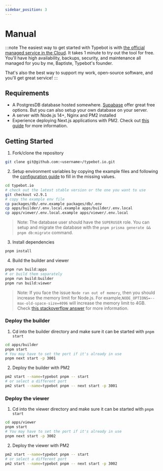 ```yaml
---
sidebar_position: 3
---
```


# Manual

:::note
The easiest way to get started with Typebot is with [the official managed service in the Cloud](https://app.typebot.io). It takes 1 minute to try out the tool for free. You'll have high availability, backups, security, and maintenance all managed for you by me, Baptiste, Typebot's founder.

That's also the best way to support my work, open-source software, and you'll get great service!
:::

## Requirements
- A PostgresDB database hosted somewhere. [Supabase](https://supabase.com/) offer great free options. But you can also setup your own database on your server.
- A server with Node.js 14+, Nginx and PM2 installed
- Experience deploying Next.js applications with PM2. Check out [this guide](https://www.coderrocketfuel.com/article/how-to-deploy-a-next-js-website-to-a-digital-ocean-server/) for more information.

## Getting Started

1. Fork/clone the repository
```sh
git clone git@github.com:<username>/typebot.io.git
```

2. Setup environment variables by copying the example files and following the [configuration guide](/self-hosting/configuration) to fill in the missing values.
```sh
cd typebot.io
# check out the latest stable version or the one you want to use
git checkout v2.9.1
# copy the example env file
cp packages/db/.env.example packages/db/.env
cp apps/builder/.env.local.example apps/builder/.env.local
cp apps/viewer/.env.local.example apps/viewer/.env.local
```
> Note: The database user should have the `SUPERUSER` role. You can setup and migrate the database with the `pnpm prisma generate && pnpm db:migrate` command.

3. Install dependencies
```sh
pnpm install
```

4. Build the builder and viewer
```sh
pnpm run build:apps
# or build them separately
pnpm run build:builder
pnpm run build:viewer
```
> Note: If you face the issue `Node ran out of memory`, then you should increase the memory limit for Node.js. For example,`NODE_OPTIONS=--max-old-space-size=4096` will increase the memory limit to 4GB. Check [this stackoverflow answer](https://stackoverflow.com/questions/53230823/fatal-error-ineffective-mark-compacts-near-heap-limit-allocation-failed-javas) for more information.

### Deploy the builder

1. Cd into the builder directory and make sure it can be started with `pnpm start`
```sh
cd apps/builder
pnpm start
# You may have to set the port if it's already in use
pnpm next start -p 3001
```
2. Deploy the builder with PM2
```sh
pm2 start --name=typebot pnpm -- start
# or select a different port
pm2 start --name=typebot pnpm -- next start -p 3001
```

### Deploy the viewer

1. Cd into the viewer directory and make sure it can be started with `pnpm start`
```sh
cd apps/viewer
pnpm start
# You may have to set the port if it's already in use
pnpm next start -p 3002
```
2. Deploy the viewer with PM2
```sh
pm2 start --name=typebot pnpm -- start
# or select a different port
pm2 start --name=typebot pnpm -- next start -p 3002
```
